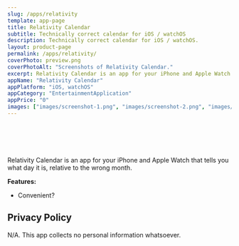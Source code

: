 ```yaml
---
slug: /apps/relativity
template: app-page
title: Relativity Calendar
subtitle: Technically correct calendar for iOS / watchOS
description: Technically correct calendar for iOS / watchOS.
layout: product-page
permalink: /apps/relativity/
coverPhoto: preview.png
coverPhotoAlt: "Screenshots of Relativity Calendar."
excerpt: Relativity Calendar is an app for your iPhone and Apple Watch that tells you what day it is, relative to the wrong month.
appName: "Relativity Calendar"
appPlatform: "iOS, watchOS"
appCategory: "EntertainmentApplication"
appPrice: "0"
images: ["images/screenshot-1.png", "images/screenshot-2.png", "images/screenshot-3.png", "images/screenshot-4.png", "images/screenshot-5.png"]
---
```


<div class="text-center columnbreak:text-left" style="margin-top:1rem; margin-bottom: 1rem; padding-top:1rem;">
<a href="https://apps.apple.com/us/app/relativity-calendar/id1481494405" style="display:inline-block;overflow:hidden;background:url(https://linkmaker.itunes.apple.com/assets/shared/badges/en-us/appstore-lrg.svg) no-repeat;width:135px;height:40px;background-size:contain;"></a>
</div>

Relativity Calendar is an app for your iPhone and Apple Watch that tells you what day it is, relative to the wrong month.

**Features:**
- Convenient?

## Privacy Policy
N/A. This app collects no personal information whatsoever.